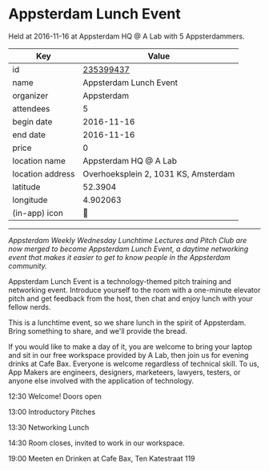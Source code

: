 # Appsterdam Lunch Event
Held at 2016-11-16 at Appsterdam HQ @ A Lab with 5 Appsterdammers.
        
|Key|Value
|---|---|
|id|[235399437](https://www.meetup.com/appsterdam/events/235399437/)|
|name|Appsterdam Lunch Event|
|organizer|Appsterdam|
|attendees|5|
|begin date|2016-11-16|
|end date|2016-11-16|
|price|0|
|location name|Appsterdam HQ @ A Lab|
|location address|Overhoeksplein 2, 1031 KS, Amsterdam|
|latitude|52.3904|
|longitude|4.902063|
|(in-app) icon|🍴|

---

*Appsterdam Weekly Wednesday Lunchtime Lectures and Pitch Club are now merged to become Appsterdam Lunch Event, a daytime networking event that makes it easier to get to know people in the Appsterdam community.*

Appsterdam Lunch Event is a technology-themed pitch training and networking event. Introduce yourself to the room with a one-minute elevator pitch and get feedback from the host, then chat and enjoy lunch with your fellow nerds.

This is a lunchtime event, so we share lunch in the spirit of Appsterdam. Bring something to share, and we'll provide the bread.

If you would like to make a day of it, you are welcome to bring your laptop and sit in our free workspace provided by A Lab, then join us for evening drinks at Cafe Bax. Everyone is welcome regardless of technical skill. To us, App Makers are engineers, designers, marketeers, lawyers, testers, or anyone else involved with the application of technology.

12:30 Welcome! Doors open

13:00 Introductory Pitches

13:30 Networking Lunch

14:30 Room closes, invited to work in our workspace.

19:00 Meeten en Drinken at Cafe Bax, Ten Katestraat 119


